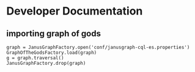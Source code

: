 # Developer Documentation


## importing graph of gods

```
graph = JanusGraphFactory.open('conf/janusgraph-cql-es.properties')
GraphOfTheGodsFactory.load(graph)
g = graph.traversal()
JanusGraphFactory.drop(graph)
```
